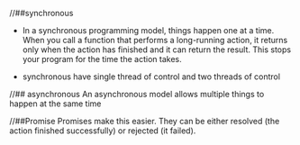 
//##synchronous 
- In a synchronous programming model, things happen one at a time.
When you call a function that performs a long-running action, it returns only when the
action has finished and it can return the result. This stops your program for
the time the action takes.

- synchronous have single thread of control and two threads of control

//## asynchronous
An asynchronous model allows multiple things to happen at the same time


//##Promise
Promises make this easier. They can be either resolved (the action finished successfully) or rejected (it failed).